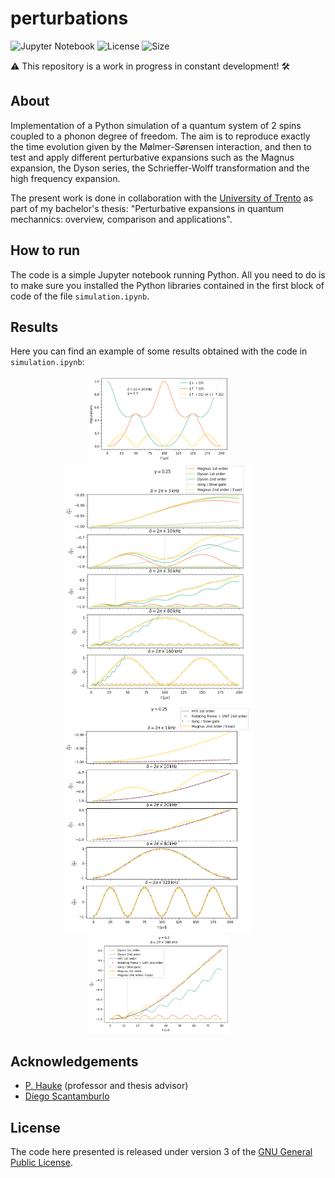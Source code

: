 # perturbations


![Jupyter Notebook](https://img.shields.io/badge/jupyter-%23FA0F00.svg?style=for-the-badge&logo=jupyter&logoColor=white)
![License](https://img.shields.io/github/license/diegoscantam/ions_phonons)
![Size](https://img.shields.io/github/repo-size/diegoscantam/ions_phonons)

:warning: This repository is a work in progress in constant development! :hammer_and_wrench:

## About
Implementation of a Python simulation of a quantum system of 2 spins coupled to a phonon degree of freedom. The aim is to reproduce exactly the time evolution given by the Mølmer-Sørensen interaction, and then to test and apply different perturbative expansions such as the Magnus expansion, the Dyson series, the Schrieffer-Wolff transformation and the high frequency expansion.

The present work is done in collaboration with the [University of Trento](https://www.unitn.it/en) as part of my bachelor's thesis: "Perturbative expansions in quantum mechannics: overview, comparison and applications".

## How to run
The code is a simple Jupyter notebook running Python. All you need to do is to make sure you installed the Python libraries contained in the first block of code of the file `simulation.ipynb`. 

## Results
Here you can find an example of some results obtained with the code in `simulation.ipynb`:

<p align="center">
    <img width=45% src="demo_plots/populations.png"> 
&nbsp; &nbsp; &nbsp; &nbsp;
    <img width=60% src="demo_plots/comparison.png"> 
&nbsp; &nbsp; &nbsp; &nbsp;
    <img width=60% src="demo_plots/hfe_swt.png"> 
&nbsp; &nbsp; &nbsp; &nbsp;
    <img width=45% src="demo_plots/all.png"> 
&nbsp; &nbsp; &nbsp; &nbsp;
</p>

## Acknowledgements
- [P. Hauke](https://hauke-group.physics.unitn.it/authors/hauke/) (professor and thesis advisor)
- [Diego Scantamburlo](https://github.com/diegoscantam)

## License
The code here presented is released under version 3 of the [GNU General Public License](https://www.gnu.org/licenses/gpl-3.0.html).
